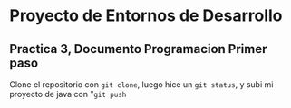 # Proyecto de Entornos de Desarrollo

## Practica 3, Documento Programacion Primer paso
Clone el repositorio con `git clone`, luego hice un `git status`, y subi mi proyecto 
de java con "`git push`